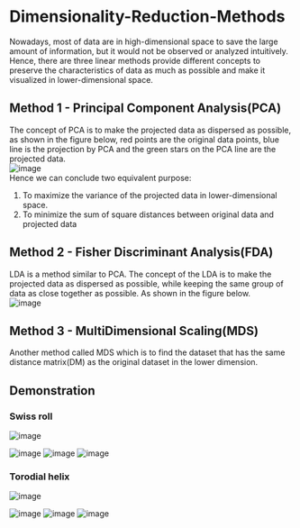 # Dimensionality-Reduction-Methods
Nowadays, most of data are in high-dimensional space to save the large amount of information, but it would not be observed or analyzed intuitively. Hence, there are three linear methods provide different concepts to preserve the characteristics of data as much as possible and make it visualized in lower-dimensional space.
## Method 1 - Principal Component Analysis(PCA)
The concept of PCA is to make the projected data as dispersed as possible, as shown in the figure below, red points are the original data points, blue line is the projection by PCA and the green stars on the PCA line are the projected data.\
![image](https://user-images.githubusercontent.com/110155589/184601889-ebc9abe1-a24f-4000-ba2f-c8e38ff22e32.png)\
Hence we can conclude two equivalent purpose:
1. To maximize the variance of the projected data in lower-dimensional space.
2. To minimize the sum of square distances between original data and projected data

## Method 2 - Fisher Discriminant Analysis(FDA)
LDA is a method similar to PCA. The concept of the LDA is to make the projected data as dispersed as possible, while keeping the same group of data as close together as possible. As shown in the figure below.\
![image](https://user-images.githubusercontent.com/110155589/184627853-999de168-182b-49ae-bf69-5ecb87947616.png)

## Method 3 - MultiDimensional Scaling(MDS)
Another method called MDS which is to find the dataset that has the same distance matrix(DM) as the original dataset in the lower dimension.

## Demonstration
### Swiss roll
![image](https://user-images.githubusercontent.com/110155589/184646298-8bff9260-288d-4276-90b5-d3638b3552d3.png)

![image](https://user-images.githubusercontent.com/110155589/184648248-4e6e4c2a-8828-4c01-b75f-3ec317ac4c31.png)
![image](https://user-images.githubusercontent.com/110155589/184648301-73e3a7b8-fcb3-437a-9c55-6f5ae6876f06.png)
![image](https://user-images.githubusercontent.com/110155589/184648333-a7710301-4df7-4d19-8f29-b9e28048b882.png)


### Torodial helix
![image](https://user-images.githubusercontent.com/110155589/184646400-ac14a673-dbc2-4b26-9499-91d350726d03.png)

![image](https://user-images.githubusercontent.com/110155589/184648372-9b196f28-282a-4a36-989d-704f005b7e99.png)
![image](https://user-images.githubusercontent.com/110155589/184648419-694be8fa-3aa6-48e6-aaff-e4db5513c2db.png)
![image](https://user-images.githubusercontent.com/110155589/184648443-e3607740-943a-4f6f-8162-6dc841b72107.png)
